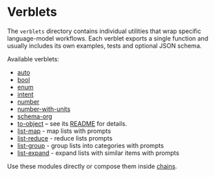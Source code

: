 # Verblets

The `verblets` directory contains individual utilities that wrap specific language-model workflows. Each verblet exports a single function and usually includes its own examples, tests and optional JSON schema.

Available verblets:

- [auto](./auto)
- [bool](./bool)
- [enum](./enum)
- [intent](./intent)
- [number](./number)
- [number-with-units](./number-with-units)
- [schema-org](./schema-org)
- [to-object](./to-object) – see its [README](./to-object/README.md) for details.
- [list-map](./list-map) - map lists with prompts
- [list-reduce](./list-reduce) - reduce lists prompts
- [list-group](./list-group) - group lists into categories with prompts
- [list-expand](./list-expand) - expand lists with similar items with prompts

Use these modules directly or compose them inside [chains](../chains/README.md).

